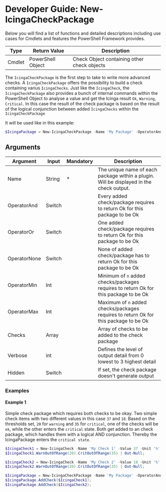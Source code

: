 # Developer Guide: New-IcingaCheckPackage

Below you will find a list of functions and detailed descriptions including use cases for Cmdlets and features the PowerShell Framework provides.

| Type | Return Value | Description |
| --- | --- | --- |
| Cmdlet | PowerShell Object | Check Object containing other check objects |

The `IcingaCheckPackage` is the first step to take to write more advanced checks. A `IcingaCheckPackage` offers the possibility to build a check containing varius `IcingaChecks`. Just like the `IcingaCheck`, the `IcingaCheckPackage` also provides a bunch of internal commands within the PowerShell Object to analyse a value and get the Icinga result `Ok`, `Warning`, `Critical`. In this case the result of the check package is based on the result of the logical conjunction between added `IcingaChecks` within the `IcingaCheckPackage`

It will be used like in this example:


```powershell
$IcingaPackage = New-IcingaCheckPackage -Name 'My Package' -OperatorAnd;
```

## Arguments

| Argument     | Input  | Mandatory | Description |
| ---          | ---    | ---       | ---         |
| Name         | String    |  *        | The unique name of each package within a plugin. Will be displayed in the check output.  |
| OperatorAnd  | Switch    |           | Every added check/package requires to return Ok for this package to be Ok |
| OperatorOr   | Switch    |           | One added check/package requires to return Ok for this package to be Ok |
| OperatorNone | Switch    |           | None of added check/package has to return Ok for this package to be Ok |
| OperatorMin  | Int       |           | Minimum of `n` added checks/packages requires to return Ok for this package to be Ok |
| OperatorMax  | Int       |           | Maximum of `n` added checks/packages requires to return Ok for this package to be Ok |
| Checks       | Array     |           | Array of checks to be added to the check package |
| Verbose      | int       |           | Defines the level of output detail from 0 lowest to 3 highest detail |
| Hidden       | Switch    |           | If set, the check package doesn't generate output |


### Examples

#### Example 1

Simple check package which requires both checks to be okay. Two simple check items with two different values in this case `37` and `18`. Based on the thresholds set, `20` for `warning` and `35` for `critical`, one of the checks will be `ok`, while the other enters the `critical` state. Both get added to an check package, which handles them with a logical AND conjunction. Thereby the IcingaPackage enters the `critical state`.

```powershell
$IcingaCheck1 = New-IcingaCheck -Name 'My Check 1' -Value 37 -Unit '%';
$IcingaCheck1.WarnOutOfRange(20).CritOutOfRange(35) | Out-Null;

$IcingaCheck2 = New-IcingaCheck -Name 'My Check 2' -Value 18 -Unit '%';
$IcingaCheck2.WarnOutOfRange(20).CritOutOfRange(35) | Out-Null;

$IcingaPackage = New-IcingaCheckPackage -Name 'My Package' -OperatorAnd;
$IcingaPackage.AddCheck($IcingaCheck1);
$IcingaPackage.AddCheck($IcingaCheck2);
```

